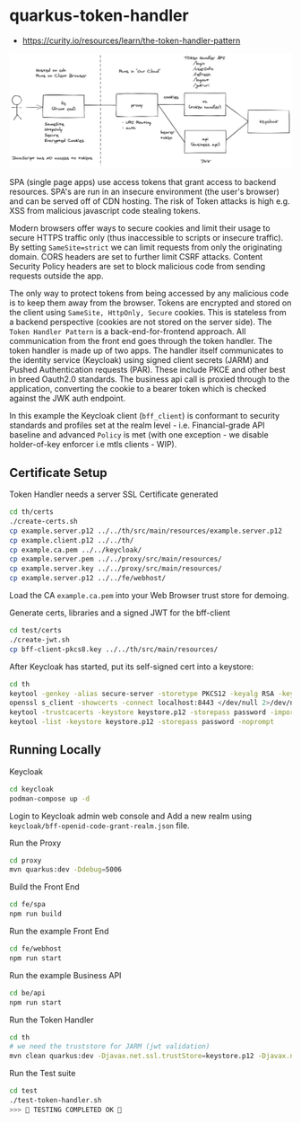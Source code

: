 # quarkus-token-handler

- https://curity.io/resources/learn/the-token-handler-pattern

![images/token-handler.png](images/token-handler.png)

SPA (single page apps) use access tokens that grant access to backend resources. SPA's are run in an insecure environment (the user's browser) and can be served off of CDN hosting. The risk of Token attacks is high e.g. XSS from malicious javascript code stealing tokens.

Modern browsers offer ways to secure cookies and limit their usage to secure HTTPS traffic only (thus inaccessible to scripts or insecure traffic). By setting `SameSite=strict` we can limit requests from only the originating domain. CORS headers are set to further limit CSRF attacks. Content Security Policy headers are set to block malicious code from sending requests outside the app.

The only way to protect tokens from being accessed by any malicious code is to keep them away from the browser. Tokens are encrypted and stored on the client using `SameSite, HttpOnly, Secure` cookies. This is stateless from a backend perspective (cookies are not stored on the server side). The `Token Handler Pattern` is a back-end-for-frontend approach. All communication from the front end goes through the token handler. The token handler is made up of two apps. The handler itself communicates to the identity service (Keycloak) using signed client secrets (JARM) and Pushed Authentication requests (PAR). These include PKCE and other best in breed Oauth2.0 standards. The business api call is proxied through to the application, converting the cookie to a bearer token which is checked against the JWK auth endpoint.

In this example the Keycloak client (`bff_client`) is conformant to security standards and profiles set at the realm level - i.e. Financial-grade API baseline and advanced `Policy` is met (with one exception - we disable holder-of-key enforcer i.e mtls clients - WIP).

## Certificate Setup

Token Handler needs a server SSL Certificate generated
```bash
cd th/certs
./create-certs.sh
cp example.server.p12 ../../th/src/main/resources/example.server.p12
cp example.client.p12 ../../th/
cp example.ca.pem ../../keycloak/
cp example.server.pem ../../proxy/src/main/resources/
cp example.server.key ../../proxy/src/main/resources/
cp example.server.p12 ../../fe/webhost/
```

Load the CA `example.ca.pem` into your Web Browser trust store for demoing.

Generate certs, libraries and a signed JWT for the bff-client
```bash
cd test/certs
./create-jwt.sh
cp bff-client-pkcs8.key ../../th/src/main/resources/
```

After Keycloak has started, put its self-signed cert into a keystore:
```bash
cd th
keytool -genkey -alias secure-server -storetype PKCS12 -keyalg RSA -keysize 2048 -keystore keystore.p12 -validity 3650 -dname "CN=DEV, OU=DEV, O=ACME, L=Brisbane, ST=QLD, C=AU" -storepass password
openssl s_client -showcerts -connect localhost:8443 </dev/null 2>/dev/null | awk '/BEGIN CERTIFICATE/,/END CERTIFICATE/ {print $0}' > /tmp/kc.pem
keytool -trustcacerts -keystore keystore.p12 -storepass password -importcert -alias login.example.com -file "/tmp/kc.pem" -noprompt
keytool -list -keystore keystore.p12 -storepass password -noprompt
```

## Running Locally

Keycloak
```bash
cd keycloak
podman-compose up -d
```

Login to Keycloak admin web console and Add a new realm using `keycloak/bff-openid-code-grant-realm.json` file.

Run the Proxy
```bash
cd proxy
mvn quarkus:dev -Ddebug=5006
```

Build the Front End
```bash
cd fe/spa
npm run build
```

Run the example Front End
```bash
cd fe/webhost
npm run start
```

Run the example Business API
```bash
cd be/api
npm run start
```

Run the Token Handler
```bash
cd th
# we need the truststore for JARM (jwt validation)
mvn clean quarkus:dev -Djavax.net.ssl.trustStore=keystore.p12 -Djavax.net.ssl.trustStorePassword=password
```

Run the Test suite
```bash
cd test
./test-token-handler.sh
>>> 🌈 TESTING COMPLETED OK 🌈
```
